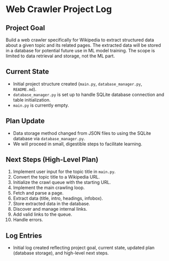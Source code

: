 # Web Crawler Project Log

## Project Goal
Build a web crawler specifically for Wikipedia to extract structured data about a given topic and its related pages. The extracted data will be stored in a database for potential future use in ML model training. The scope is limited to data retrieval and storage, not the ML part.

## Current State
- Initial project structure created (`main.py`, `database_manager.py`, `README.md`).
- `database_manager.py` is set up to handle SQLite database connection and table initialization.
- `main.py` is currently empty.

## Plan Update
- Data storage method changed from JSON files to using the SQLite database via `database_manager.py`.
- We will proceed in small, digestible steps to facilitate learning.

## Next Steps (High-Level Plan)
1.  Implement user input for the topic title in `main.py`.
2.  Convert the topic title to a Wikipedia URL.
3.  Initialize the crawl queue with the starting URL.
4.  Implement the main crawling loop.
5.  Fetch and parse a page.
6.  Extract data (title, intro, headings, infobox).
7.  Store extracted data in the database.
8.  Discover and manage internal links.
9.  Add valid links to the queue.
10. Handle errors.

## Log Entries
- Initial log created reflecting project goal, current state, updated plan (database storage), and high-level next steps.
